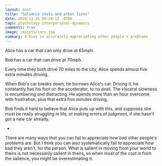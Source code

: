 ```yaml
---
layout: post
title: "Salience costs and other lives"
date: 2020-11-25 00:29:12 -0700
tags: psychology interpersonal-dynamics
comments: true
image: /assets/cars.jpg
summary: A bias in accurately appreciating other people's problems
---
```

Alice has a car that can only drive at 65mph.

Bob has a car that can drive at 70mph.

Every time they both drive 70 miles to the city, Alice spends almost five extra minutes driving.

When Bob's car breaks down, he borrows Alice's car. Driving it, he constantly has his foot on the accelerator, to no avail. The visceral slowness is encumbering and distracting. He spends more than an hour overcome with frustration, plus that extra five minutes driving.

Bob finds it hard to believe that Alice puts up with this, and supposes she must be really struggling in life, or making errors of judgment, if she hasn't got a new car already.

*

There are many ways that you can fail to appreciate how bad other people's problems are. But I think you can also systematically fail to appreciate how bad they aren't, for the person. What is salient in moving from your world to theirs is not necessarily salient in theirs, so when most of the cost is from the salience, you might be overestimating it.
